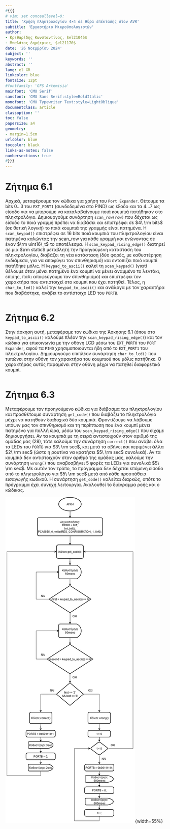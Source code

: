 ```yaml
---
#{{{
# vim: set conceallevel=0:
title: 'Χρήση πληκτρολογίου 4×4 σε θύρα επέκτασης στον AVR'
subtitle: 'Εργαστήριο Μικροϋπολογιστών'
author:
- Κριθαρίδης Κωνσταντίνος, $el21045$
- Μπαλάτος Δημήτριος, $el21170$
date: '26 Νοεμβρίου 2024'
subject: ''
keywords: ''
abstract: ''
lang: el_GR
linkcolor: blue
fontsize: 12pt
#fontfamily: 'GFS Artemisia'
mainfont: 'CMU Serif'
sansfont: 'CMU Sans Serif:style=BoldItalic'
monofont: 'CMU Typewriter Text:style=LightOblique'
documentclass: article
classoption: ''
toc: false
papersize: a4
geometry:
- margin=1.5cm
urlcolor: blue
toccolor: black
links-as-notes: false
numbersections: true
#}}}
---
```


# Ζήτημα 6.1
Αρχικά, μεταφέρουμε τον κώδικα για χρήση του `Port Expander`. Θέτουμε τα bits $0 
\dots 3$ του `EXT_PORT1` (συνδεδεμένα στο PIND) ως έξοδο και τα $4 \dots 7$ ως 
είσοδο για να μπορούμε να καταλαβαίνουμε ποιά κουμπιά πατήθηκαν στο 
πληκτρολόγιο. Δημιουργούμε συνάρτηση `scan_row(row)` που δέχεται ως είσοδο το 
ποιά γραμμή πρέπει να διαβάσει και επιστρέφει σε $4\ \rm bits$ (σε θετική 
λογική) το ποιά κουμπιά της γραμμής είναι πατημένα. H `scan_keypad()` επιστρέφει 
σε 16 bits ποιά κουμπιά του πληκτρολογίου είναι πατημένα καλώντας την scan_row 
για κάθε γραμμή και ενώνοντας σε έναν $\rm uint16\_t$ το αποτέλεσμα. Η 
`scan_keypad_rising_edge()` διατηρεί σε μια $\rm static$ μεταβλητή την 
προηγούμενη κατάσταση του πληκτρολογίου, διαβάζει τη νέα κατάσταση (δύο φορές, 
με καθυστέρηση ενδιάμεσα, για να αποφύγει τον σπινθηρισμό) και εντοπίζει ποιό 
κουμπί πατήθηκε μόλις. Η `keypad_to_ascii()` καλεί τη `scan_keypad()` (γιατί 
θέλουμε όταν μένει πατημένο ένα κουμπί να μένει αναμμένο το λεντάκι, επίσης, 
πάλι αποφεύγουμε τον σπινθηρισμό) και επιστρέφει τον χαρακτήρα που αντιστοιχεί 
στο κουμπί που έχει πατηθεί. Τέλος, η `char_to_led()` καλεί την 
`keypad_to_ascii()` και ανάλογα με τον χαρακτήρα που διαβάστηκε, ανάβει το 
αντίστοιχο LED του `PORTB`.

```c {source=Ex6_1/Ex6_1/main.c}
```

# Ζήτημα 6.2
Στην άσκηση αυτή, μεταφέραμε τον κώδικα της Άσκησης 6.1 (όπου στο 
`keypad_to_ascii()` καλούμε πλέον την `scan_keypad_rising_edge()`) και τον 
κώδικα για επικοινωνία με την οθόνη LCD μέσω του `ΕΧΤ_PORT0` του `PORT 
Expander`, αφού τα `PIND` χρησιμοποιούνται ήδη από το `EXT_PORT1` του 
πληκτρολoγίου. Δημιουργούμε επιπλέον συνάρτηση `char_to_lcd()` που τυπώνει στην 
οθόνη τον χαρακτήρα του κουμπιού που μόλις πατήθηκε. Ο χαρακτήρας αυτός 
παραμένει στην οθόνη μέχρι να πατηθεί διαφορετικό κουμπί.

```c {source=Ex6_2/Ex6_2/main.c}
```

# Ζήτημα 6.3
Μεταφέρουμε τον προηγούμενο κώδικα για διάβασμα του πληκτρολογίου και 
προσθέτουμε συνάρτηση `get_code()` που διαβάζει το πληκτρολόγιο μέχρι να 
πατηθούν διαδοχικά δύο κουμπιά. Φροντίζουμε να λάβουμε υπόψιν μας τον 
σπινθηρισμό και τη περίπτωση που ένα κουμπί μένει πατημένο για πολλή ώρα, μέσω 
του `scan_keypad_rising_edge()` που είχαμε δημιουργήσει. Αν τα κουμπιά με τη 
σειρά αντιστοιχούν στον αριθμό της ομάδας μας (28), τότε καλούμε την συνάρτηση 
`correct()` που ανάβει όλα τα LEDs του `PORTB` για $3\ \rm sec$, και μετά τα 
σβήνει και περιμένει άλλα $2\ \rm sec$ (ώστε η ρουτίνα να κρατήσει $5\ \rm sec$ 
συνολικά). Αν τα κουμπιά δεν αντιστοιχούν στον αριθμό της ομάδας μας, καλούμε 
την συνάρτηση `wrong()` που αναβοσβήνει 5 φορές τα LEDs για συνολικά $5\ \rm 
sec$. Με αυτόν τον τρόπο, το πρόγραμμα δεν δέχεται επόμενη είσοδο από το 
πληκτρολόγιο για $5\ \rm sec$ μετά από κάθε προσπάθεια εισαγωγής κωδικού. Η 
συνάρτηση `get_code()` καλείται διαρκώς, οπότε το πρόγραμμα έχει συνεχή 
λειτουργία. Ακολουθεί το διάγραμμα ροής και ο κώδικας.

![Διάγραμμα Ροής Κώδικα](./Ex6_3/MicroLab_Ex6_3.drawio.png){width=55%}

```c {source=Ex6_3/Ex6_3/main.c}
```

